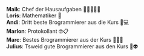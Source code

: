 **Maik**: Chef der Hausaufgaben 🚮👩🏿‍🦽‍➡️\
**Loris**: Mathematiker 🧠\
**Andi**: Dritt beste Brogrammierer aus die Kurs 🥉💻\
**Marlon**: Protokollant 🤓📋\
**Marc**: Bestes Brogrammierer aus der Kurs 🥇👨‍💻\
**Julius**: Tsweid gute Brogrammierer aus den Kurs 🥈👽
